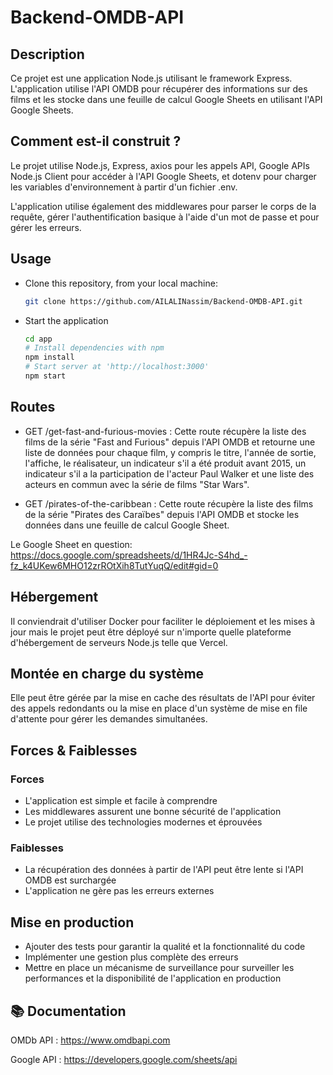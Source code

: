# Backend-OMDB-API

## Description

Ce projet est une application Node.js utilisant le framework Express. L'application utilise l'API OMDB pour récupérer des informations sur des films et les stocke dans une feuille de calcul Google Sheets en utilisant l'API Google Sheets.

## Comment est-il construit ?

Le projet utilise Node.js, Express, axios pour les appels API, Google APIs Node.js Client pour accéder à l'API Google Sheets, et dotenv pour charger les variables d'environnement à partir d'un fichier .env.

L'application utilise également des middlewares pour parser le corps de la requête, gérer l'authentification basique à l'aide d'un mot de passe et pour gérer les erreurs.

## Usage

* Clone this repository, from your local machine:
  ```bash
  git clone https://github.com/AILALINassim/Backend-OMDB-API.git
  ```
* Start the application
  ```bash
  cd app
  # Install dependencies with npm
  npm install
  # Start server at 'http://localhost:3000'
  npm start
  ```
## Routes

* GET /get-fast-and-furious-movies : Cette route récupère la liste des films de la série "Fast and Furious" depuis l'API OMDB et retourne une liste de données pour chaque film, y compris le titre, l'année de sortie, l'affiche, le réalisateur, un indicateur s'il a été produit avant 2015, un indicateur s'il a la participation de l'acteur Paul Walker et une liste des acteurs en commun avec la série de films "Star Wars".

* GET /pirates-of-the-caribbean : Cette route récupère la liste des films de la série "Pirates des Caraïbes" depuis l'API OMDB et stocke les données dans une feuille de calcul Google Sheet.

Le Google Sheet en question: https://docs.google.com/spreadsheets/d/1HR4Jc-S4hd_-fz_k4UKew6MHO12zrROtXih8TutYuqQ/edit#gid=0

## Hébergement

Il conviendrait d'utiliser Docker pour faciliter le déploiement et les mises à jour mais le projet peut être déployé sur n'importe quelle plateforme d'hébergement de serveurs Node.js telle que Vercel.

## Montée en charge du système

Elle peut être gérée par la mise en cache des résultats de l'API pour éviter des appels redondants ou la mise en place d'un système de mise en file d'attente pour gérer les demandes simultanées.

## Forces & Faiblesses
### Forces
* L'application est simple et facile à comprendre
* Les middlewares assurent une bonne sécurité de l'application
* Le projet utilise des technologies modernes et éprouvées
### Faiblesses
* La récupération des données à partir de l'API peut être lente si l'API OMDB est surchargée
* L'application ne gère pas les erreurs externes

## Mise en production

* Ajouter des tests pour garantir la qualité et la fonctionnalité du code
* Implémenter une gestion plus complète des erreurs
* Mettre en place un mécanisme de surveillance pour surveiller les performances et la disponibilité de l'application en production

## 📚​ Documentation

OMDb API : https://www.omdbapi.com

Google API : https://developers.google.com/sheets/api
